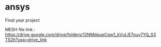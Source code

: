 # ansys
Final year project

MESH file link : https://drive.google.com/drive/folders/12NMdqueCqw1_kVuLjE7ouv7YQ_S3TS2h?usp=drive_link
